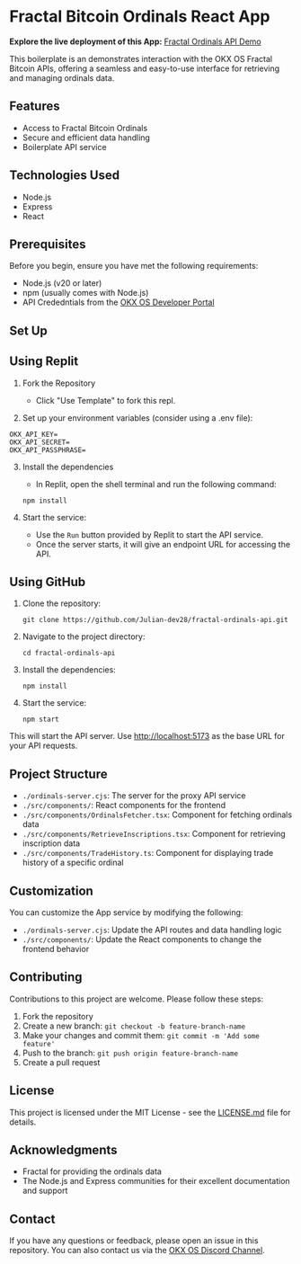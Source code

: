# Fractal Bitcoin Ordinals React App

**Explore the live deployment of this App:**
[Fractal Ordinals API Demo](https://fractal-demo-Juliandev28.replit.app)

This boilerplate is an demonstrates interaction with the OKX OS Fractal Bitcoin APIs, offering a seamless and easy-to-use interface for retrieving and managing ordinals data.

## Features

- Access to Fractal Bitcoin Ordinals
- Secure and efficient data handling
- Boilerplate API service

## Technologies Used

- Node.js
- Express
- React

## Prerequisites

Before you begin, ensure you have met the following requirements:

- Node.js (v20 or later)
- npm (usually comes with Node.js)
- API Crededntials from the [OKX OS Developer Portal](https://www.okx.com/web3/build/dev-portal)

## Set Up

## Using Replit

1. Fork the Repository
   - Click "Use Template" to fork this repl.
   
2. Set up your environment variables (consider using a .env file):
```
OKX_API_KEY=
OKX_API_SECRET=
OKX_API_PASSPHRASE=
```


3. Install the dependencies
   - In Replit, open the shell terminal and run the following command:
   ```
   npm install
   ```

4. Start the service:
   - Use the `Run` button provided by Replit to start the API service.
   - Once the server starts, it will give an endpoint URL for accessing the API.

## Using GitHub
1. Clone the repository:
   ```
   git clone https://github.com/Julian-dev28/fractal-ordinals-api.git
   ```

2. Navigate to the project directory:
   ```
   cd fractal-ordinals-api
   ```

3. Install the dependencies:
   ```
   npm install
   ```

4. Start the service:
   ```
   npm start
   ```

This will start the API server. Use [http://localhost:5173](http://localhost:5173) as the base URL for your API requests.

## Project Structure

- `./ordinals-server.cjs`: The server for the proxy API service
- `./src/components/`: React components for the frontend
- `./src/components/OrdinalsFetcher.tsx`: Component for fetching ordinals data
- `./src/components/RetrieveInscriptions.tsx`: Component for retrieving inscription data 
- `./src/components/TradeHistory.ts`: Component for displaying trade history of a specific ordinal


## Customization

You can customize the App service by modifying the following:

- `./ordinals-server.cjs`: Update the API routes and data handling logic
- `./src/components/`: Update the React components to change the frontend behavior

## Contributing

Contributions to this project are welcome. Please follow these steps:

1. Fork the repository
2. Create a new branch: `git checkout -b feature-branch-name`
3. Make your changes and commit them: `git commit -m 'Add some feature'`
4. Push to the branch: `git push origin feature-branch-name`
5. Create a pull request

## License

This project is licensed under the MIT License - see the [LICENSE.md](LICENSE.md) file for details.

## Acknowledgments

- Fractal for providing the ordinals data
- The Node.js and Express communities for their excellent documentation and support

## Contact

If you have any questions or feedback, please open an issue in this repository.
You can also contact us via the [OKX OS Discord Channel](https://discord.gg/k6Z7VYsF).